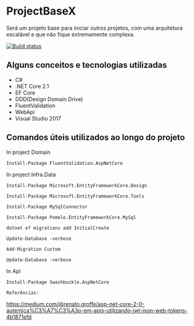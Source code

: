 # ProjectBaseX
Será um projeto base para iniciar outros projetos, com uma arquitetura escalável e que não fique extremamente complexa.

[![Build status](https://danrrodrigues.visualstudio.com/ProjectBaseX/_apis/build/status/ProjectBaseX-Azure%20Web%20App%20for%20ASP.NET-CI)](https://danrrodrigues.visualstudio.com/ProjectBaseX/_build/latest?definitionId=1)


## Alguns conceitos e tecnologias utilizadas
* C# 
* .NET Core 2.1 
* EF Core
* DDD(Design Domain Drive)
* FluentValidation
* WebApi
* Visual Studio 2017






## Comandos úteis utilizados ao longo do projeto

In project Domain

`Install-Package FluentValidation.AspNetCore`

In project Infra.Data

`Install-Package Microsoft.EntityFrameworkCore.Design`

`Install-Package Microsoft.EntityFrameworkCore.Tools`

`Install-Package MySqlConnector`

`Install-Package Pomelo.EntityFrameworkCore.MySql`


`dotnet ef migrations add InitialCreate`

`Update-Database -verbose`

`Add-Migration Custom`

`Update-Database -verbose`

In Api

`Install-Package Swashbuckle.AspNetCore`


`Referências:`

https://medium.com/@renato.groffe/asp-net-core-2-0-autentica%C3%A7%C3%A3o-em-apis-utilizando-jwt-json-web-tokens-4b1871efd



